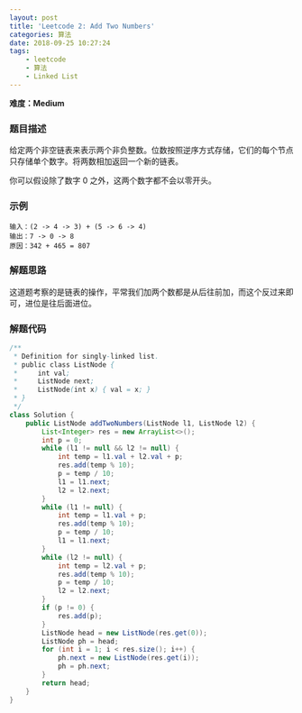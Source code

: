 ```yaml
---
layout: post
title: 'Leetcode 2: Add Two Numbers'
categories: 算法
date: 2018-09-25 10:27:24
tags:
    - leetcode
    - 算法
    - Linked List
---
```

**难度：Medium**
### 题目描述
给定两个非空链表来表示两个非负整数。位数按照逆序方式存储，它们的每个节点只存储单个数字。将两数相加返回一个新的链表。

你可以假设除了数字 0 之外，这两个数字都不会以零开头。

<!--more-->

### 示例
```shell
输入：(2 -> 4 -> 3) + (5 -> 6 -> 4)
输出：7 -> 0 -> 8
原因：342 + 465 = 807
```

### 解题思路
这道题考察的是链表的操作，平常我们加两个数都是从后往前加，而这个反过来即可，进位是往后面进位。

### 解题代码
```Java
/**
 * Definition for singly-linked list.
 * public class ListNode {
 *     int val;
 *     ListNode next;
 *     ListNode(int x) { val = x; }
 * }
 */
class Solution {
    public ListNode addTwoNumbers(ListNode l1, ListNode l2) {
        List<Integer> res = new ArrayList<>();
        int p = 0;
        while (l1 != null && l2 != null) {
            int temp = l1.val + l2.val + p;
            res.add(temp % 10);
            p = temp / 10;
            l1 = l1.next;
            l2 = l2.next;
        }
        while (l1 != null) {
            int temp = l1.val + p;
            res.add(temp % 10);
            p = temp / 10;
            l1 = l1.next;
        }
        while (l2 != null) {
            int temp = l2.val + p;
            res.add(temp % 10);
            p = temp / 10;
            l2 = l2.next;
        }
        if (p != 0) {
            res.add(p);
        }
        ListNode head = new ListNode(res.get(0));
        ListNode ph = head;
        for (int i = 1; i < res.size(); i++) {
            ph.next = new ListNode(res.get(i));
            ph = ph.next;
        }
        return head;
    }
}
```
